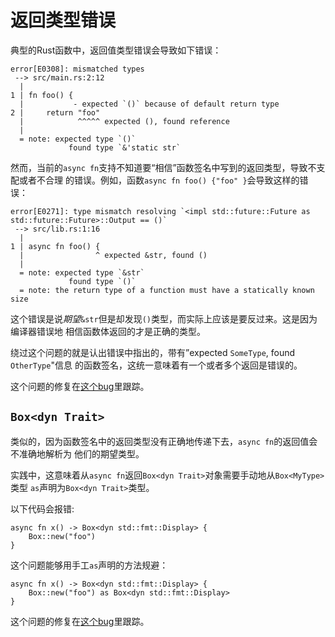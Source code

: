 # 返回类型错误

典型的Rust函数中，返回值类型错误会导致如下错误：

```
error[E0308]: mismatched types
 --> src/main.rs:2:12
  |
1 | fn foo() {
  |           - expected `()` because of default return type
2 |     return "foo"
  |            ^^^^^ expected (), found reference
  |
  = note: expected type `()`
             found type `&'static str`
```

然而，当前的`async fn`支持不知道要“相信”函数签名中写到的返回类型，导致不支配或者不合理
的错误。例如，函数`async fn foo() {"foo" }`会导致这样的错误：

```
error[E0271]: type mismatch resolving `<impl std::future::Future as std::future::Future>::Output == ()`
 --> src/lib.rs:1:16
  |
1 | async fn foo() {
  |                ^ expected &str, found ()
  |
  = note: expected type `&str`
             found type `()`
  = note: the return type of a function must have a statically known size
```

这个错误是说*期望*`&str`但是却发现`()`类型，而实际上应该是要反过来。这是因为编译器错误地
相信函数体返回的才是正确的类型。

绕过这个问题的就是认出错误中指出的，带有”expected `SomeType`, found `OtherType`"信息
的函数签名，这统一意味着有一个或者多个返回是错误的。

这个问题的修复在[这个bug](https://github.com/rust-lang/rust/issues/54326)里跟踪。

## `Box<dyn Trait>`

类似的，因为函数签名中的返回类型没有正确地传递下去，`async fn`的返回值会不准确地解析为
他们的期望类型。

实践中，这意味着从`async fn`返回`Box<dyn Trait>`对象需要手动地从`Box<MyType>`类型
`as`声明为`Box<dyn Trait>`类型。

以下代码会报错:

```
async fn x() -> Box<dyn std::fmt::Display> {
    Box::new("foo")
}
```

这个问题能够用手工`as`声明的方法规避：

```
async fn x() -> Box<dyn std::fmt::Display> {
    Box::new("foo") as Box<dyn std::fmt::Display>
}
```

这个问题的修复在[这个bug](https://github.com/rust-lang/rust/issues/60424)里跟踪。
